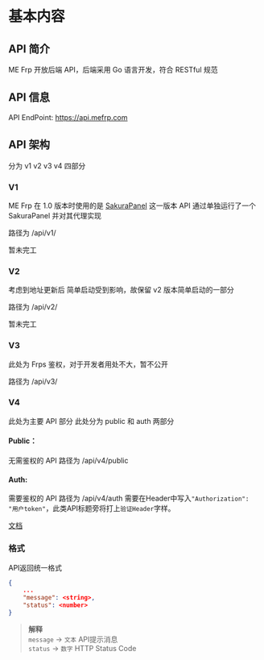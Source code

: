<!--
 * @Author: Aehxy ahmrcxy@gmail.com
 * @Date: 2023-11-19 00:10:59
 * @LastEditors: Aehxy ahmrcxy@gmail.com
 * @LastEditTime: 2023-11-19 00:27:24
 * @FilePath: \mefrp-docs\docs\manual\main.md
 * @Description: 这是默认设置,请设置`customMade`, 打开koroFileHeader查看配置 进行设置: https://github.com/OBKoro1/koro1FileHeader/wiki/%E9%85%8D%E7%BD%A
-->
# 基本内容

## API 简介 

ME Frp 开放后端 API，后端采用 Go 语言开发，符合 RESTful 规范

## API 信息

API EndPoint: https://api.mefrp.com

## API 架构
分为 v1 v2 v3 v4 四部分
### V1
ME Frp 在 1.0 版本时使用的是 [SakuraPanel](https://github.com/ZeroDream-CN/SakuraPanel)
这一版本 API 通过单独运行了一个 SakuraPanel 并对其代理实现

路径为 /api/v1/

暂未完工
### V2 
考虑到地址更新后 简单启动受到影响，故保留 v2 版本简单启动的一部分

路径为 /api/v2/

暂未完工
### V3

此处为 Frps 鉴权，对于开发者用处不大，暂不公开

路径为 /api/v3/
### V4 
此处为主要 API 部分
此处分为 public 和 auth 两部分
#### Public：
无需鉴权的 API
路径为 /api/v4/public
#### Auth:
需要鉴权的 API
路径为 /api/v4/auth
需要在Header中写入`"Authorization": "用户token"`，此类API标题旁将打上`验证Header`字样。 

[文档](/manual/v4)

### 格式
API返回统一格式  
```json
{
    ...
    "message": <string>,
    "status": <number>
}
```
 > **解释**  
 > `message` -> `文本` API提示消息  
 > `status` -> `数字` HTTP Status Code  

